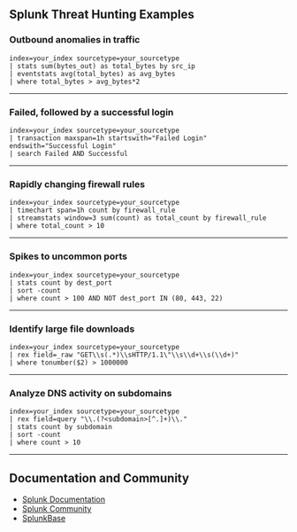 ## Splunk Threat Hunting Examples

### Outbound anomalies in traffic
```splunk
index=your_index sourcetype=your_sourcetype 
| stats sum(bytes_out) as total_bytes by src_ip 
| eventstats avg(total_bytes) as avg_bytes 
| where total_bytes > avg_bytes*2
```

---

### Failed, followed by a successful login
```splunk
index=your_index sourcetype=your_sourcetype 
| transaction maxspan=1h startswith="Failed Login" endswith="Successful Login" 
| search Failed AND Successful
```

---

### Rapidly changing firewall rules
```splunk
index=your_index sourcetype=your_sourcetype 
| timechart span=1h count by firewall_rule 
| streamstats window=3 sum(count) as total_count by firewall_rule 
| where total_count > 10
```

---

### Spikes to uncommon ports
```splunk
index=your_index sourcetype=your_sourcetype 
| stats count by dest_port 
| sort -count 
| where count > 100 AND NOT dest_port IN (80, 443, 22)
```

---

### Identify large file downloads
```splunk
index=your_index sourcetype=your_sourcetype 
| rex field=_raw "GET\\s(.*)\\sHTTP/1.1\"\\s\\d+\\s(\\d+)" 
| where tonumber($2) > 1000000
```

---

### Analyze DNS activity on subdomains
```splunk
index=your_index sourcetype=your_sourcetype 
| rex field=query "\\.(?<subdomain>[^.]+)\\." 
| stats count by subdomain 
| sort -count 
| where count > 10
```

---

## Documentation and Community
- [Splunk Documentation](https://docs.splunk.com/)
- [Splunk Community](https://community.splunk.com/)
- [SplunkBase](https://splunkbase.splunk.com/)